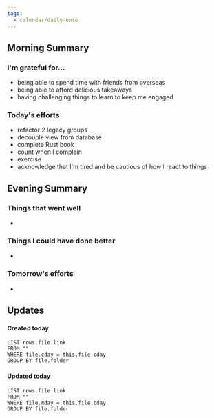 ```yaml
---
tags:
  - calendar/daily-note
---
```


## Morning Summary

### I'm grateful for...

- being able to spend time with friends from overseas
- being able to afford delicious takeaways
- having challenging things to learn to keep me engaged

### Today's efforts

- refactor 2 legacy groups
- decouple view from database
- complete Rust book
- count when I complain
- exercise
- acknowledge that I'm tired and be cautious of how I react to things

## Evening Summary

### Things that went well

-

### Things I could have done better

-

### Tomorrow's efforts

-

## Updates

#### Created today

```dataview
LIST rows.file.link
FROM ""
WHERE file.cday = this.file.cday
GROUP BY file.folder
```

#### Updated today

```dataview
LIST rows.file.link
FROM ""
WHERE file.mday = this.file.cday
GROUP BY file.folder
```
